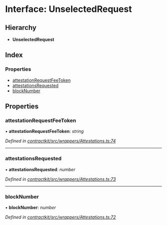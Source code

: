 # Interface: UnselectedRequest

## Hierarchy

* **UnselectedRequest**

## Index

### Properties

* [attestationRequestFeeToken](_wrappers_attestations_.unselectedrequest.md#attestationrequestfeetoken)
* [attestationsRequested](_wrappers_attestations_.unselectedrequest.md#attestationsrequested)
* [blockNumber](_wrappers_attestations_.unselectedrequest.md#blocknumber)

## Properties

###  attestationRequestFeeToken

• **attestationRequestFeeToken**: *string*

*Defined in [contractkit/src/wrappers/Attestations.ts:74](https://github.com/celo-org/celo-monorepo/blob/master/packages/sdk/contractkit/src/wrappers/Attestations.ts#L74)*

___

###  attestationsRequested

• **attestationsRequested**: *number*

*Defined in [contractkit/src/wrappers/Attestations.ts:73](https://github.com/celo-org/celo-monorepo/blob/master/packages/sdk/contractkit/src/wrappers/Attestations.ts#L73)*

___

###  blockNumber

• **blockNumber**: *number*

*Defined in [contractkit/src/wrappers/Attestations.ts:72](https://github.com/celo-org/celo-monorepo/blob/master/packages/sdk/contractkit/src/wrappers/Attestations.ts#L72)*

